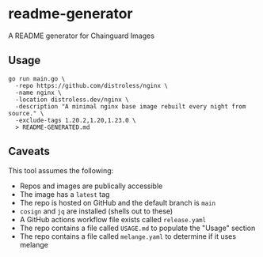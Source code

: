 # readme-generator

A README generator for Chainguard Images

## Usage

```
go run main.go \
  -repo https://github.com/distroless/nginx \
  -name nginx \
  -location distroless.dev/nginx \
  -description "A minimal nginx base image rebuilt every night from source." \
  -exclude-tags 1.20.2,1.20,1.23.0 \
  > README-GENERATED.md
```

## Caveats

This tool assumes the following:

- Repos and images are publically accessible
- The image has a `latest` tag
- The repo is hosted on GitHub and the default branch is `main`
- `cosign` and `jq` are installed (shells out to these)
- A GitHub actions workflow file exists called `release.yaml`
- The repo contains a file called `USAGE.md` to populate the "Usage" section
- The repo contains a file called `melange.yaml` to determine if it uses melange

